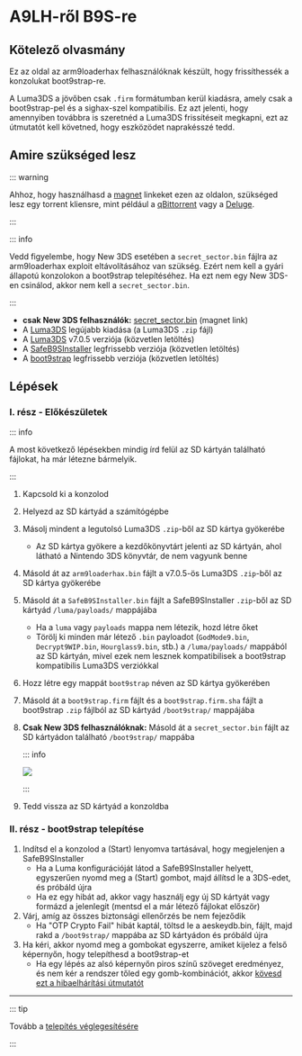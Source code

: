 # A9LH-ről B9S-re

## Kötelező olvasmány

Ez az oldal az arm9loaderhax felhasználóknak készült, hogy frissíthessék a konzolukat boot9strap-re.

A Luma3DS a jövőben csak `.firm` formátumban kerül kiadásra, amely csak a boot9strap-pel és a sighax-szel kompatibilis. Ez azt jelenti, hogy amennyiben továbbra is szeretnéd a Luma3DS frissítéseit megkapni, ezt az útmutatót kell követned, hogy eszközödet naprakésszé tedd.

## Amire szükséged lesz

::: warning

Ahhoz, hogy használhasd a [magnet](https://wikipedia.org/wiki/Magnet_URI_scheme) linkeket ezen az oldalon, szükséged lesz egy torrent kliensre, mint például a [qBittorrent](https://www.qbittorrent.org/download.php) vagy a [Deluge](http://dev.deluge-torrent.org/wiki/Download).

:::

::: info

Vedd figyelembe, hogy New 3DS esetében a `secret_sector.bin` fájlra az arm9loaderhax exploit eltávolításához van szükség. Ezért nem kell a gyári állapotú konzolokon a boot9strap telepítéséhez. Ha ezt nem egy New 3DS-en csinálod, akkor nem kell a `secret_sector.bin`.

:::

- <font-awesome-icon icon="fa-solid fa-magnet"/> **csak New 3DS felhasználók:** [secret_sector.bin](magnet:?xt=urn:btih:15a3c97acf17d67af98ae8657cc66820cc58f655&dn=secret_sector.bin&tr=udp%3a%2f%2ftracker.torrent.eu.org%3a451%2fannounce&tr=udp%3a%2f%2ftracker.lelux.fi%3a6969%2fannounce&tr=udp%3a%2f%2ftracker.loadbt.com%3a6969%2fannounce&tr=udp%3a%2f%2ftracker.moeking.me%3a6969%2fannounce&tr=udp%3a%2f%2ftracker.monitorit4.me%3a6969%2fannounce&tr=udp%3a%2f%2ftracker.ololosh.space%3a6969%2fannounce&tr=udp%3a%2f%2ftracker.pomf.se%3a80%2fannounce&tr=udp%3a%2f%2ftracker.srv00.com%3a6969%2fannounce&tr=udp%3a%2f%2ftracker.theoks.net%3a6969%2fannounce&tr=udp%3a%2f%2ftracker.tiny-vps.com%3a6969%2fannounce&tr=udp%3a%2f%2fopen.tracker.cl%3a1337%2fannounce&tr=udp%3a%2f%2ftracker.zerobytes.xyz%3a1337%2fannounce&tr=udp%3a%2f%2ftracker1.bt.moack.co.kr%3a80%2fannounce&tr=udp%3a%2f%2fvibe.sleepyinternetfun.xyz%3a1738%2fannounce&tr=udp%3a%2f%2fwww.torrent.eu.org%3a451%2fannounce&tr=udp%3a%2f%2ftracker.openbittorrent.com%3a6969%2fannounce&tr=udp%3a%2f%2f9.rarbg.com%3a2810%2fannounce&tr=udp%3a%2f%2ftracker.opentrackr.org%3a1337%2fannounce&tr=udp%3a%2f%2fexodus.desync.com%3a6969%2fannounce&tr=http%3a%2f%2fopenbittorrent.com%3a80%2fannounce) (magnet link)
- A [Luma3DS](https://github.com/LumaTeam/Luma3DS/releases/latest) legújabb kiadása (a Luma3DS `.zip` fájl)
- A [Luma3DS](https://github.com/LumaTeam/Luma3DS/releases/download/v7.0.5/Luma3DSv7.0.5.zip) v7.0.5 verziója (közvetlen letöltés)
- A [SafeB9SInstaller](https://github.com/d0k3/SafeB9SInstaller/releases/download/v0.0.7/SafeB9SInstaller-20170605-122940.zip) legfrissebb verziója (közvetlen letöltés)
- A [boot9strap](https://github.com/SciresM/boot9strap/releases/download/1.4/boot9strap-1.4.zip) legfrissebb verziója (közvetlen letöltés)

## Lépések

### I. rész - Előkészületek

::: info

A most következő lépésekben mindig írd felül az SD kártyán található fájlokat, ha már létezne bármelyik.

:::

1. Kapcsold ki a konzolod

2. Helyezd az SD kártyád a számítógépbe

3. Másolj mindent a legutolsó Luma3DS `.zip`-ből az SD kártya gyökerébe
    - Az SD kártya gyökere a kezdőkönyvtárt jelenti az SD kártyán, ahol látható a Nintendo 3DS könyvtár, de nem vagyunk benne

4. Másold át az `arm9loaderhax.bin` fájlt a v7.0.5-ös Luma3DS `.zip`-ből az SD kártya gyökerébe

5. Másold át a `SafeB9SInstaller.bin` fájlt a SafeB9SInstaller `.zip`-ből az SD kártyád `/luma/payloads/` mappájába
    - Ha a `luma` vagy `payloads` mappa nem létezik, hozd létre őket
    - Törölj ki minden már létező `.bin` payloadot (`GodMode9.bin`, `Decrypt9WIP.bin`, `Hourglass9.bin`, stb.) a `/luma/payloads/` mappából az SD kártyán, mivel ezek nem lesznek kompatibilisek a boot9strap kompatibilis Luma3DS verziókkal

6. Hozz létre egy mappát `boot9strap` néven az SD kártya gyökerében

7. Másold át a `boot9strap.firm` fájlt és a `boot9strap.firm.sha` fájlt a boot9strap `.zip` fájlból az SD kártyád `/boot9strap/` mappájába

8. **Csak New 3DS felhasználóknak:** Másold át a `secret_sector.bin` fájlt az SD kártyádon található `/boot9strap/` mappába

    ::: info

    ![](/images/screenshots/a9lh-to-b9s-root-layout.png)

    :::

9. Tedd vissza az SD kártyád a konzoldba

### II. rész - boot9strap telepítése

1. Indítsd el a konzolod a (Start) lenyomva tartásával, hogy megjelenjen a SafeB9SInstaller
    - Ha a Luma konfigurációját látod a SafeB9SInstaller helyett, egyszerűen nyomd meg a (Start) gombot, majd állítsd le a 3DS-edet, és próbáld újra
    - Ha ez egy hibát ad, akkor vagy használj egy új SD kártyát vagy formázd a jelenlegit (mentsd el a már létező fájlokat először)
2. Várj, amíg az összes biztonsági ellenőrzés be nem fejeződik
    - Ha "OTP Crypto Fail" hibát kaptál, töltsd le a <font-awesome-icon icon="fa-solid fa-magnet"/>aeskeydb.bin, fájlt, majd rakd a `/boot9strap/` mappába az SD kártyádon és próbáld újra
3. Ha kéri, akkor nyomd meg a gombokat egyszerre, amiket kijelez a felső képernyőn, hogy telepíthesd a boot9strap-et
    - Ha egy lépés az alsó képernyőn piros színű szöveget eredményez, és nem kér a rendszer tőled egy gomb-kombinációt, akkor [kövesd ezt a hibaelhárítási útmutatót](troubleshooting-a9lh-to-b9s)

<!--@include: ./_include/configure-luma3ds.md -->

___

::: tip

Tovább a [telepítés véglegesítésére](finalizing-setup)

:::
